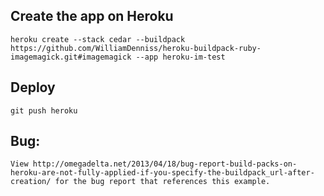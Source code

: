 ## Create the app on Heroku

    heroku create --stack cedar --buildpack https://github.com/WilliamDenniss/heroku-buildpack-ruby-imagemagick.git#imagemagick --app heroku-im-test

## Deploy

    git push heroku
    
## Bug:
    View http://omegadelta.net/2013/04/18/bug-report-build-packs-on-heroku-are-not-fully-applied-if-you-specify-the-buildpack_url-after-creation/ for the bug report that references this example.
